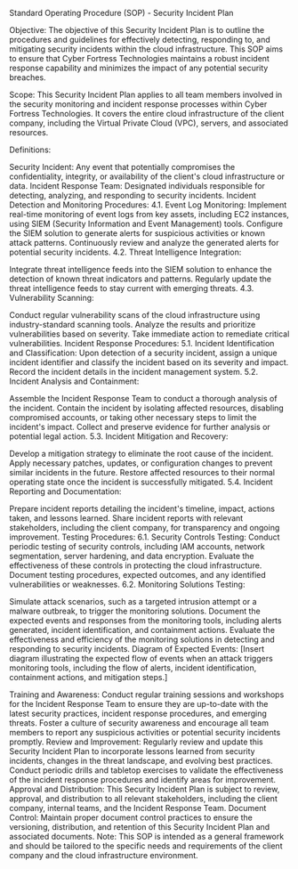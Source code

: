 Standard Operating Procedure (SOP) - Security Incident Plan

Objective:
The objective of this Security Incident Plan is to outline the procedures and guidelines for effectively detecting, responding to, and mitigating security incidents within the cloud infrastructure. This SOP aims to ensure that Cyber Fortress Technologies maintains a robust incident response capability and minimizes the impact of any potential security breaches.

Scope:
This Security Incident Plan applies to all team members involved in the security monitoring and incident response processes within Cyber Fortress Technologies. It covers the entire cloud infrastructure of the client company, including the Virtual Private Cloud (VPC), servers, and associated resources.

Definitions:

Security Incident: Any event that potentially compromises the confidentiality, integrity, or availability of the client's cloud infrastructure or data.
Incident Response Team: Designated individuals responsible for detecting, analyzing, and responding to security incidents.
Incident Detection and Monitoring Procedures:
4.1. Event Log Monitoring:
Implement real-time monitoring of event logs from key assets, including EC2 instances, using SIEM (Security Information and Event Management) tools.
Configure the SIEM solution to generate alerts for suspicious activities or known attack patterns.
Continuously review and analyze the generated alerts for potential security incidents.
4.2. Threat Intelligence Integration:

Integrate threat intelligence feeds into the SIEM solution to enhance the detection of known threat indicators and patterns.
Regularly update the threat intelligence feeds to stay current with emerging threats.
4.3. Vulnerability Scanning:

Conduct regular vulnerability scans of the cloud infrastructure using industry-standard scanning tools.
Analyze the results and prioritize vulnerabilities based on severity.
Take immediate action to remediate critical vulnerabilities.
Incident Response Procedures:
5.1. Incident Identification and Classification:
Upon detection of a security incident, assign a unique incident identifier and classify the incident based on its severity and impact.
Record the incident details in the incident management system.
5.2. Incident Analysis and Containment:

Assemble the Incident Response Team to conduct a thorough analysis of the incident.
Contain the incident by isolating affected resources, disabling compromised accounts, or taking other necessary steps to limit the incident's impact.
Collect and preserve evidence for further analysis or potential legal action.
5.3. Incident Mitigation and Recovery:

Develop a mitigation strategy to eliminate the root cause of the incident.
Apply necessary patches, updates, or configuration changes to prevent similar incidents in the future.
Restore affected resources to their normal operating state once the incident is successfully mitigated.
5.4. Incident Reporting and Documentation:

Prepare incident reports detailing the incident's timeline, impact, actions taken, and lessons learned.
Share incident reports with relevant stakeholders, including the client company, for transparency and ongoing improvement.
Testing Procedures:
6.1. Security Controls Testing:
Conduct periodic testing of security controls, including IAM accounts, network segmentation, server hardening, and data encryption.
Evaluate the effectiveness of these controls in protecting the cloud infrastructure.
Document testing procedures, expected outcomes, and any identified vulnerabilities or weaknesses.
6.2. Monitoring Solutions Testing:

Simulate attack scenarios, such as a targeted intrusion attempt or a malware outbreak, to trigger the monitoring solutions.
Document the expected events and responses from the monitoring tools, including alerts generated, incident identification, and containment actions.
Evaluate the effectiveness and efficiency of the monitoring solutions in detecting and responding to security incidents.
Diagram of Expected Events:
[Insert diagram illustrating the expected flow of events when an attack triggers monitoring tools, including the flow of alerts, incident identification, containment actions, and mitigation steps.]

Training and Awareness:
Conduct regular training sessions and workshops for the Incident Response Team to ensure they are up-to-date with the latest security practices, incident response procedures, and emerging threats.
Foster a culture of security awareness and encourage all team members to report any suspicious activities or potential security incidents promptly.
Review and Improvement:
Regularly review and update this Security Incident Plan to incorporate lessons learned from security incidents, changes in the threat landscape, and evolving best practices.
Conduct periodic drills and tabletop exercises to validate the effectiveness of the incident response procedures and identify areas for improvement.
Approval and Distribution:
This Security Incident Plan is subject to review, approval, and distribution to all relevant stakeholders, including the client company, internal teams, and the Incident Response Team.
Document Control:
Maintain proper document control practices to ensure the versioning, distribution, and retention of this Security Incident Plan and associated documents.
Note: This SOP is intended as a general framework and should be tailored to the specific needs and requirements of the client company and the cloud infrastructure environment.
